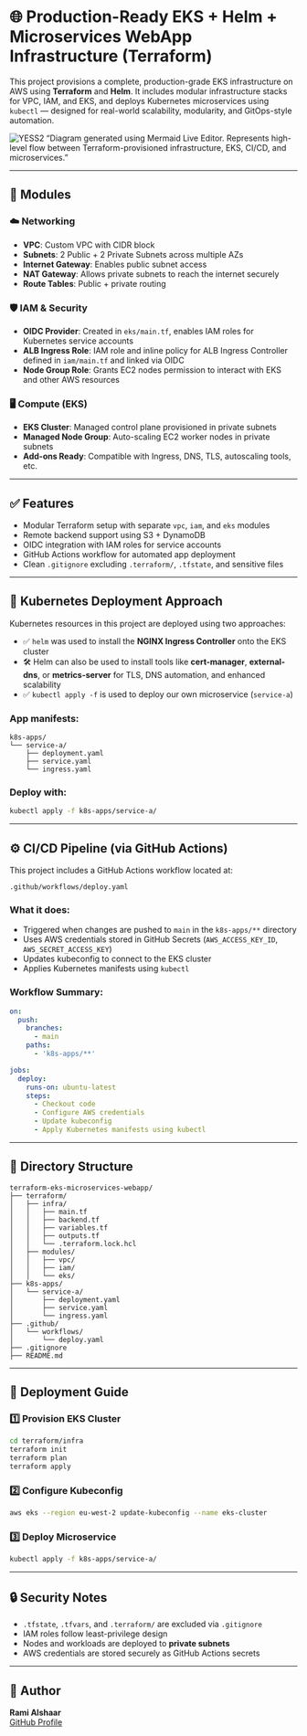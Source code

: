 # 🌐 Production-Ready EKS + Helm + Microservices WebApp Infrastructure (Terraform)

This project provisions a complete, production-grade EKS infrastructure on AWS using **Terraform** and **Helm**. It includes modular infrastructure stacks for VPC, IAM, and EKS, and deploys Kubernetes microservices using `kubectl` — designed for real-world scalability, modularity, and GitOps-style automation.



![YESS2](https://github.com/user-attachments/assets/9b3e9ada-88e7-46fa-bd20-2ef51d39b574)
“Diagram generated using Mermaid Live Editor. Represents high-level flow between Terraform-provisioned infrastructure, EKS, CI/CD, and microservices.”





---

## 🔧 Modules

### ☁️ Networking
- **VPC**: Custom VPC with CIDR block
- **Subnets**: 2 Public + 2 Private Subnets across multiple AZs
- **Internet Gateway**: Enables public subnet access
- **NAT Gateway**: Allows private subnets to reach the internet securely
- **Route Tables**: Public + private routing

### 🛡️ IAM & Security
- **OIDC Provider**: Created in `eks/main.tf`, enables IAM roles for Kubernetes service accounts
- **ALB Ingress Role**: IAM role and inline policy for ALB Ingress Controller defined in `iam/main.tf` and linked via OIDC
- **Node Group Role**: Grants EC2 nodes permission to interact with EKS and other AWS resources

### 🖥️ Compute (EKS)
- **EKS Cluster**: Managed control plane provisioned in private subnets
- **Managed Node Group**: Auto-scaling EC2 worker nodes in private subnets
- **Add-ons Ready**: Compatible with Ingress, DNS, TLS, autoscaling tools, etc.

---

## ✅ Features
- Modular Terraform setup with separate `vpc`, `iam`, and `eks` modules
- Remote backend support using S3 + DynamoDB
- OIDC integration with IAM roles for service accounts
- GitHub Actions workflow for automated app deployment
- Clean `.gitignore` excluding `.terraform/`, `.tfstate`, and sensitive files

---

## 🚀 Kubernetes Deployment Approach

Kubernetes resources in this project are deployed using two approaches:

- ✅ `helm` was used to install the **NGINX Ingress Controller** onto the EKS cluster  
- 🛠️ Helm can also be used to install tools like **cert-manager**, **external-dns**, or **metrics-server** for TLS, DNS automation, and enhanced scalability
- ✅ `kubectl apply -f` is used to deploy our own microservice (`service-a`)

### App manifests:
```
k8s-apps/
└── service-a/
    ├── deployment.yaml
    ├── service.yaml
    └── ingress.yaml
```

### Deploy with:
```bash
kubectl apply -f k8s-apps/service-a/
```

---

## ⚙️ CI/CD Pipeline (via GitHub Actions)

This project includes a GitHub Actions workflow located at:

```
.github/workflows/deploy.yaml
```

### What it does:
- Triggered when changes are pushed to `main` in the `k8s-apps/**` directory
- Uses AWS credentials stored in GitHub Secrets (`AWS_ACCESS_KEY_ID`, `AWS_SECRET_ACCESS_KEY`)
- Updates kubeconfig to connect to the EKS cluster
- Applies Kubernetes manifests using `kubectl`

### Workflow Summary:
```yaml
on:
  push:
    branches:
      - main
    paths:
      - 'k8s-apps/**'

jobs:
  deploy:
    runs-on: ubuntu-latest
    steps:
      - Checkout code
      - Configure AWS credentials
      - Update kubeconfig
      - Apply Kubernetes manifests using kubectl
```

---

## 📁 Directory Structure

```
terraform-eks-microservices-webapp/
├── terraform/
│   ├── infra/
│   │   ├── main.tf
│   │   ├── backend.tf
│   │   ├── variables.tf
│   │   ├── outputs.tf
│   │   └── .terraform.lock.hcl
│   ├── modules/
│   │   ├── vpc/
│   │   ├── iam/
│   │   └── eks/
├── k8s-apps/
│   └── service-a/
│       ├── deployment.yaml
│       ├── service.yaml
│       └── ingress.yaml
├── .github/
│   └── workflows/
│       └── deploy.yaml
├── .gitignore
├── README.md
```

---

## 🧪 Deployment Guide

### 1️⃣ Provision EKS Cluster

```bash
cd terraform/infra
terraform init
terraform plan
terraform apply
```

### 2️⃣ Configure Kubeconfig

```bash
aws eks --region eu-west-2 update-kubeconfig --name eks-cluster
```

### 3️⃣ Deploy Microservice

```bash
kubectl apply -f k8s-apps/service-a/
```

---

## 🔒 Security Notes

- `.tfstate`, `.tfvars`, and `.terraform/` are excluded via `.gitignore`
- IAM roles follow least-privilege design
- Nodes and workloads are deployed to **private subnets**
- AWS credentials are stored securely as GitHub Actions secrets

---

## 👤 Author

**Rami Alshaar**  
[GitHub Profile](https://github.com/Rami-shaar)
